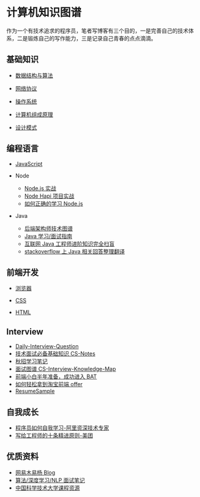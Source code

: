 # 计算机知识图谱

作为一个有技术追求的程序员，笔者写博客有三个目的，一是完善自己的技术体系，二是锻炼自己的写作能力，三是记录自己青春的点点滴滴。

## 基础知识

- [数据结构与算法](https://github.com/zhangzhongjiang/Data-Structures-Algorithms)

- [网络协议](/Network.md)

- [操作系统](/OperatingSystem.md)

- [计算机组成原理](/Basic.md)

- [设计模式](/DesignPatterns.md)

## 编程语言

- [JavaScript](https://github.com/zhangzhongjiang/JavaScript)

- Node

  - [Node.js 实战](https://github.com/zhangzhongjiang/Node.js-in-Action)
  - [Node Hapi 项目实战](https://github.com/zhangzhongjiang/node_hapi)
  - [如何正确的学习 Node.js](https://github.com/i5ting/How-to-learn-node-correctly)

- Java

  - [后端架构师技术图谱](https://github.com/xingshaocheng/architect-awesome)
  - [Java 学习/面试指南](https://github.com/Snailclimb/JavaGuide)
  - [互联网 Java 工程师进阶知识完全扫盲](https://github.com/doocs/advanced-java)
  - [stackoverflow 上 Java 相关回答整理翻译](https://github.com/giantray/stackoverflow-java-top-qa)

## 前端开发

- [浏览器](/Browser.md)

- [CSS](/CSS.md)

- [HTML](/HTML.md)

## Interview

- [Daily-Interview-Question](https://github.com/Advanced-Frontend/Daily-Interview-Question)
- [技术面试必备基础知识 CS-Notes](https://github.com/CyC2018/CS-Notes)
- [秋招学习笔记](https://github.com/CyC2018/CS-Notes)
- [面试图谱 CS-Interview-Knowledge-Map](https://github.com/InterviewMap/CS-Interview-Knowledge-Map)
- [前端小白半年准备，成功进入 BAT](https://github.com/brickspert/blog/issues/16)
- [如何轻松拿到淘宝前端 offer](https://juejin.im/post/5bbc54a2e51d450e5a7445b4)
- [ResumeSample](https://github.com/geekcompany/ResumeSample)

## 自我成长

- [程序员如何自我学习-阿里资深技术专家](https://mp.weixin.qq.com/s/VlpOzxc2NB1Usbr0IJMTIQ)
- [写给工程师的十条精进原则-美团](https://zhuanlan.zhihu.com/p/42262128)

## 优质资料

- [网易木易杨 Blog](https://github.com/yygmind/blog)
- [算法/深度学习/NLP 面试笔记](https://github.com/imhuay/Algorithm_Interview_Notes-Chinese)
- [中国科学技术大学课程资源](https://github.com/mbinary/USTC-CS-Courses-Resource)
